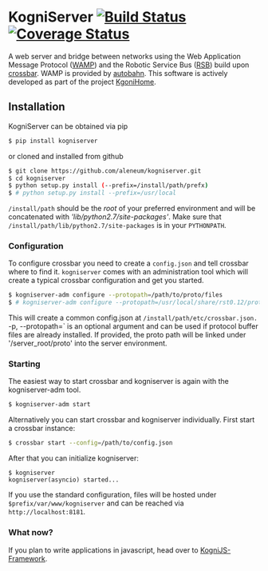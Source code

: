 # KogniServer [![Build Status](https://travis-ci.org/aleneum/kogniserver.svg?branch=master)](https://travis-ci.org/aleneum/kogniserver) [![Coverage Status](https://coveralls.io/repos/github/aleneum/kogniserver/badge.svg?branch=master)](https://coveralls.io/github/aleneum/kogniserver?branch=master)

A web server and bridge between networks using the Web Application Message Protocol ([WAMP](http://wamp-proto.org/)) and the Robotic Service Bus ([RSB](https://code.cor-lab.org/projects/rsb)) build upon [crossbar](http://crossbar.io/).
WAMP is provided by [autobahn](http://autobahn.ws/). This software is actively developed as part of the project [KgoniHome](http://www.kognihome.de).


## Installation

KogniServer can be obtained via pip

```bash
$ pip install kogniserver
```

or cloned and installed from github

```bash
$ git clone https://github.com/aleneum/kogniserver.git
$ cd kogniserver
$ python setup.py install (--prefix=/install/path/prefx)
$ # python setup.py install --prefix=/usr/local
```

`/install/path` should be the *root* of your preferred environment and will be concatenated with *'lib/python2.7/site-packages'*. Make sure that `/install/path/lib/python2.7/site-packages` is in your `PYTHONPATH`.


### Configuration

To configure crossbar you need to create a `config.json` and tell crossbar where to find it. `kogniserver` comes with an administration tool which will create a typical crossbar configuration and get you started.

```bash
$ kogniserver-adm configure --protopath=/path/to/proto/files
$ # kogniserver-adm configure --protopath=/usr/local/share/rst0.12/proto
```

This will create a common config.json at `/install/path/etc/crossbar.json.
`-p, --protopath=` is an optional argument and can be used if protocol buffer files are already installed.
 If provided, the proto path will be linked under '/server_root/proto' into the server environment.


### Starting

The easiest way to start crossbar and kogniserver is again with the kogniserver-adm tool.

```bash
$ kogniserver-adm start
```

Alternatively you can start crossbar and kogniserver individually. First start a crossbar instance:

```bash
$ crossbar start --config=/path/to/config.json
```

After that you can initialize kogniserver:

```
$ kogniserver
kogniserver(asyncio) started...
```

If you use the standard configuration, files will be hosted under `$prefix/var/www/kogniserver` and can be reached via
`http://localhost:8181`.

### What now?

If you plan to write applications in javascript, head over to [KogniJS-Framework](http://github.com/aleneum/kognijs-rsb).